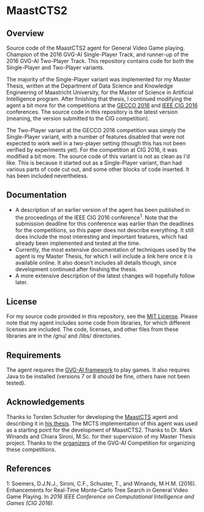 # MaastCTS2

Overview
---------

Source code of the MaastCTS2 agent for General Video Game playing. Champion of the 2016 GVG-AI Single-Player Track, and runner-up of the 2016 GVG-AI Two-Player Track.
This repository contains code for both the Single-Player and Two-Player variants.

The majority of the Single-Player variant was implemented for my Master Thesis, written at the Department of Data Science and Knowledge Engineering of Maastricht
University, for the Master of Science in Artificial Intelligence program. After finishing that thesis, I continued modifying the agent a bit more for the competitions
at the [GECCO 2016](http://gecco-2016.sigevo.org/) and [IEEE CIG 2016](http://cig16.image.ece.ntua.gr/) conferences. The source code in this repository is the latest version
(meaning, the version submitted to the CIG competition).

The Two-Player variant at the GECCO 2016 competition was simply the Single-Player variant, with a number of features disabled that were not expected to work well in a
two-player setting (though this has not been verified by experiments yet). For the competition at CIG 2016, it was modified a bit more. The source code of this variant
is not as clean as I'd like. This is because it started out as a Single-Player variant, than had various parts of code cut out, and some other blocks of code inserted.
It has been included nevertheless.

Documentation
-------------
- A description of an earlier version of the agent has been published in the proceedings of the IEEE CIG 2016 conference<sup>1</sup>. Note that the submission deadline
for this conference was earlier than the deadlines for the competitions, so this paper does not describe everything. It still does include the most interesting and
important features, which had already been implemented and tested at the time.
- Currently, the most extensive documentation of techniques used by the agent is my Master Thesis, for which I will include a link here once it is available online. It 
also doesn't includes all details though, since development continued after finshing the thesis.
- A more extensive description of the latest changes will hopefully follow later.

License
-------
For my source code provided in this repository, see the [MIT License](./LICENSE). Please note that my agent includes some code from libraries, for which different
licenses are included. The code, licenses, and other files from these libraries are in the /gnu/ and /libs/ directories.

Requirements
-------------
The agent requires the [GVG-AI framework](https://github.com/EssexUniversityMCTS/gvgai/) to play games. It also requires Java to be installed (versions 7 or 8 should
be fine, others have not been tested).

Acknowledgements
----------------
Thanks to Torsten Schuster for developing the [MaastCTS](http://www.gvgai.net/view_profile.php?id=237) agent and describing it in 
[his thesis](https://project.dke.maastrichtuniversity.nl/games/files/msc/Schuster_thesis.pdf). The MCTS implementation of this agent was used as a starting point
for the development of MaastCTS2. Thanks to Dr. Mark Winands and Chiara Sironi, M.Sc. for their supervision of my Master Thesis project. Thanks to the
[organizers](http://www.gvgai.net/about_us.php) of the GVG-AI Competition for organizing these competitions.

References
----------

1: Soemers, D.J.N.J., Sironi, C.F., Schuster, T., and Winands, M.H.M. (2016). Enhancements for Real-Time Monte-Carlo Tree Search in General Video Game Playing. 
In *2016 IEEE Conference on Computational Intelligence and Games (CIG 2016)*.